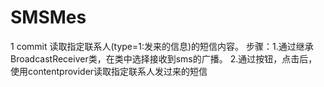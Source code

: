 # SMSMes
1 commit
读取指定联系人(type=1:发来的信息)的短信内容。
步骤：1.通过继承BroadcastReceiver类，在类中选择接收到sms的广播。
2.通过按钮，点击后，使用contentprovider读取指定联系人发过来的短信
